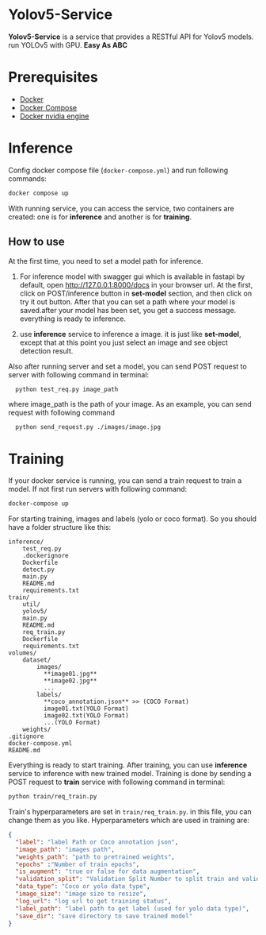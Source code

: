 # Yolov5-Service

**Yolov5-Service** is a service that provides a RESTful API for Yolov5 models. run YOLOv5 with GPU.
**Easy As ABC**

# **Prerequisites**
- [Docker](https://docs.docker.com/engine/install/)
- [Docker Compose](https://docs.docker.com/compose/install/)
- [Docker nvidia engine](https://docs.nvidia.com/datacenter/cloud-native/container-toolkit/install-guide.html#install-guide)
# **Inference**
Config docker compose file (`docker-compose.yml`) and run following commands:
```bash
docker compose up
```
With running service, you can access the service, two containers are created: one is for **inference** and another is for **training**.
## **How to use**
At the first time, you need to set a model path for inference.
1) For inference model with swagger gui which is available in fastapi by default, open http://127.0.0.1:8000/docs in your browser url. At the first, click on POST/inference button in **set-model** section, and then click on try it out button. After that you can set a path where your model is saved.after your model has been set, you get a success message. everything is ready to inference.

2) use **inference** service to inference a image. it is just like **set-model**, except that at this point you just select an image and see object detection result.

Also after running server and set a model, you can send POST request to server with following command in terminal:
  ```
    python test_req.py image_path
  ```
  where image_path is the path of your image.
    As an example, you can send request with following command
  ```sh
    python send_request.py ./images/image.jpg
  ```



# **Training**

If your docker service is running, you can send a train request to train a model. If not first run servers with following command:
```bash
docker-compose up
```
For starting training, images and labels (yolo or coco format). So you should have a folder structure like this:

    inference/
        test_req.py
        .dockerignore
        Dockerfile
        detect.py
        main.py
        README.md
        requirements.txt
    train/
        util/
        yolov5/
        main.py
        README.md
        req_train.py
        Dockerfile
        requirements.txt
    volumes/
        dataset/
            images/
              **image01.jpg**
              **image02.jpg**
              ...
            labels/
              **coco_annotation.json** >> (COCO Format)
              image01.txt(YOLO Format)
              image02.txt(YOLO Format)
              ...(YOLO Format)
        weights/
    .gitignore
    docker-compose.yml
    README.md

Everything is ready to start training. After training, you can use **inference** service to inference with new trained model.
Training is done by sending a POST request to **train** service with following command in terminal:
```bash
python train/req_train.py
```
Train's hyperparameters are set in `train/req_train.py`. in this file, you can change them as you like. Hyperparameters which are used in training are:
```json
{
  "label": "label Path or Coco annotation json",
  "image_path": "images path",
  "weights_path": "path to pretrained weights",
  "epochs" :"Number of train epochs",
  "is_augment": "true or false for data augmentation",
  "validation_split": "Validation Split Number to split train and validation",
  "data_type": "Coco or yolo data type",  
  "image_size": "image size to resize",
  "log_url": "log url to get training status",
  "label_path": "label path to get label (used for yolo data type)",
  "save_dir": "save directory to save trained model"
}
```

